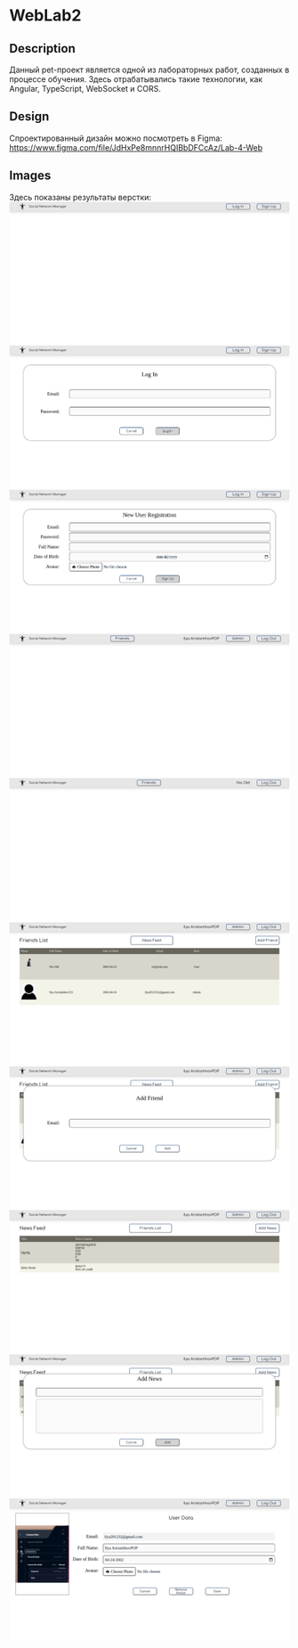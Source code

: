 # WebLab2

## Description
Данный pet-проект является одной из лабораторных работ, созданных в процессе обучения. 
Здесь отрабатывались такие технологии, как Angular, TypeScript, WebSocket и CORS.

## Design
Спроектированный дизайн можно посмотреть в Figma:
https://www.figma.com/file/JdHxPe8mnnrHQIBbDFCcAz/Lab-4-Web

## Images
Здесь показаны результаты верстки:
![alt text](Images/img1.png?raw=true)
![alt text](Images/img2.png?raw=true)
![alt text](Images/img3.png?raw=true)
![alt text](Images/img4.png?raw=true)
![alt text](Images/img5.png?raw=true)
![alt text](Images/img6.png?raw=true)
![alt text](Images/img7.png?raw=true)
![alt text](Images/img8.png?raw=true)
![alt text](Images/img9.png?raw=true)
![alt text](Images/img10.png?raw=true)